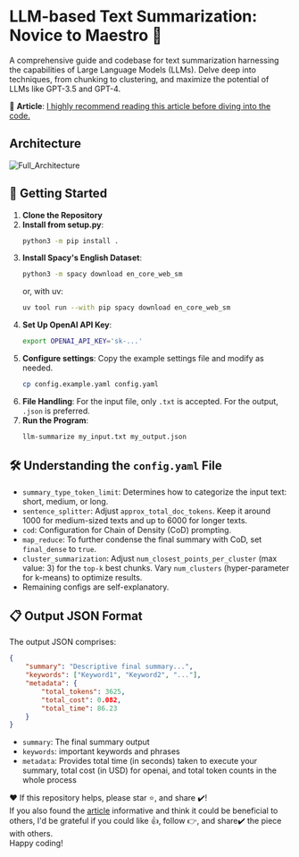 # LLM-based Text Summarization: Novice to Maestro 🚀
A comprehensive guide and codebase for text summarization harnessing the capabilities of Large Language Models (LLMs). Delve deep into techniques, from chunking to clustering, and maximize the potential of LLMs like GPT-3.5 and GPT-4.

📄 **Article**: [I highly recommend reading this article before diving into the code.](https://sourajit16-02-93.medium.com/text-summarization-unleashed-novice-to-maestro-with-llms-and-instant-code-solutions-8d26747689c4)

## Architecture
![Full_Architecture](https://github.com/ritun16/llm-text-summarization/assets/44939374/5e6f62a4-5356-43ff-9500-11f8e4d60dd7)


## 🚀 Getting Started
1. **Clone the Repository**
2. **Install from setup.py**: 
    ```bash
    python3 -m pip install .
    ```
3. **Install Spacy's English Dataset**: 
    ```bash
    python3 -m spacy download en_core_web_sm
    ```
    or, with uv:
    ```bash
    uv tool run --with pip spacy download en_core_web_sm
    ```
4. **Set Up OpenAI API Key**: 
    ```bash
    export OPENAI_API_KEY='sk-...'
    ```
5. **Configure settings**: Copy the example settings file and modify as needed.
    ```bash
    cp config.example.yaml config.yaml
    ```
6. **File Handling**: For the input file, only `.txt` is accepted. For the output, `.json` is preferred.
7. **Run the Program**: 
    ```bash
    llm-summarize my_input.txt my_output.json
    ```

## 🛠 Understanding the `config.yaml` File
- `summary_type_token_limit`: Determines how to categorize the input text: short, medium, or long.
- `sentence_splitter`: Adjust `approx_total_doc_tokens`. Keep it around 1000 for medium-sized texts and up to 6000 for longer texts.
- `cod`: Configuration for Chain of Density (CoD) prompting.
- `map_reduce`: To further condense the final summary with CoD, set `final_dense` to `true`.
- `cluster_summarization`: Adjust `num_closest_points_per_cluster` (max value: 3) for the `top-k` best chunks. Vary `num_clusters` (hyper-parameter for k-means) to optimize results.
- Remaining configs are self-explanatory.

## 📋 Output JSON Format
The output JSON comprises:
```json
{
    "summary": "Descriptive final summary...",
    "keywords": ["Keyword1", "Keyword2", "..."],
    "metadata": {
        "total_tokens": 3625,
        "total_cost": 0.082,
        "total_time": 86.23
    }
}
```
- `summary`: The final summary output
- `keywords`: important keywords and phrases
- `metadata`: Provides total time (in seconds) taken to execute your summary, total cost (in USD) for openai, and total token counts in the whole process

❤️ If this repository helps, please star ⭐, and share ✔️! <br>
If you also found the [article](https://sourajit16-02-93.medium.com/text-summarization-unleashed-novice-to-maestro-with-llms-and-instant-code-solutions-8d26747689c4) informative and think it could be beneficial to others, I'd be grateful if you could like 👍, follow 👉, and share✔️ the piece with others. <br>
Happy coding!
